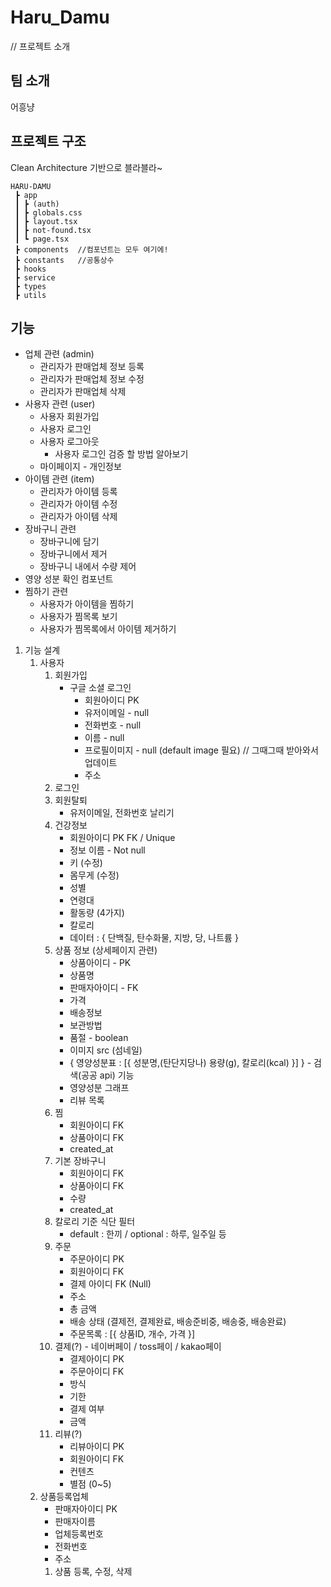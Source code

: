 # Haru_Damu

// 프로젝트 소개

## 팀 소개

어흥냥

## 프로젝트 구조

Clean Architecture 기반으로 블라블라~

```
HARU-DAMU
 ┣ app
 ┃ ┣ (auth)
 ┃ ┣ globals.css
 ┃ ┣ layout.tsx
 ┃ ┣ not-found.tsx
 ┃ ┗ page.tsx
 ┣ components  //컴포넌트는 모두 여기에!
 ┣ constants   //공통상수
 ┣ hooks
 ┣ service
 ┣ types
 ┣ utils
```

## 기능


- 업체 관련 (admin)
    - 관리자가 판매업체 정보 등록
    - 관리자가 판매업체 정보 수정
    - 관리자가 판매업체 삭제
- 사용자 관련 (user)
    - 사용자 회원가입
    - 사용자 로그인
    - 사용자 로그아웃
        - 사용자 로그인 검증 할 방법 알아보기
    - 마이페이지 - 개인정보
- 아이템 관련 (item)
    - 관리자가 아이템 등록
    - 관리자가 아이템 수정
    - 관리자가 아이템 삭제
- 장바구니 관련
    - 장바구니에 담기
    - 장바구니에서 제거
    - 장바구니 내에서 수량 제어
- 영양 성분 확인 컴포넌트
- 찜하기 관련
    - 사용자가 아이템을 찜하기
    - 사용자가 찜목록 보기
    - 사용자가 찜목록에서 아이템 제거하기


1. 기능 설계
    1. 사용자 
        1. 회원가입 
            - 구글 소셜 로그인
                - 회원아이디 PK
                - 유저이메일 - null
                - 전화번호 - null
                - 이름 - null
                - 프로필이미지 - null (default image 필요) // 그때그때 받아와서 업데이트
                - 주소
        2. 로그인
        3. 회원탈퇴
            - 유저이메일, 전화번호 날리기
        4. 건강정보
            - 회원아이디 PK FK / Unique
            - 정보 이름 - Not null
            - 키 (수정) 
            - 몸무게 (수정) 
            - 성별 
            - 연령대 
            - 활동량 (4가지) 
            - 칼로리
            - 데이터 : {
                단백질,
                탄수화물,
                지방,
                당,
                나트륨
            } 
        5. 상품 정보 (상세페이지 관련)
            - 상품아이디 - PK
            - 상품명
            - 판매자아이디 - FK
            - 가격
            - 배송정보
            - 보관방법
            - 품절 - boolean
            - 이미지 src (섬네일)
            - { 영양성분표 : [{
                성분명,(탄단지당나)
                용량(g),
                칼로리(kcal)
            }] } - 검색(공공 api) 기능
            - 영양성분 그래프
            - 리뷰 목록
        6. 찜
            - 회원아이디 FK
            - 상품아이디 FK
            - created_at
        7. 기본 장바구니
            - 회원아이디 FK
            - 상품아이디 FK
            - 수량
            - created_at
        8. 칼로리 기준 식단 필터 
            - default : 한끼 / optional : 하루, 일주일 등
        9. 주문
            - 주문아이디 PK
            - 회원아이디 FK
            - 결제 아이디 FK (Null)
            - 주소
            - 총 금액
            - 배송 상태 (결제전, 결제완료, 배송준비중, 배송중, 배송완료)
            - 주문목록 : [{
                상품ID,
                개수,
                가격
            }]
        10. 결제(?) - 네이버페이 / toss페이 / kakao페이
            - 결제아이디 PK
            - 주문아이디 FK
            - 방식
            - 기한
            - 결제 여부
            - 금액
        11. 리뷰(?)
            - 리뷰아이디 PK
            - 회원아이디 FK
            - 컨텐츠
            - 별점 (0~5)
    2. 상품등록업체
        - 판매자아이디 PK
        - 판매자이름
        - 업체등록번호
        - 전화번호
        - 주소
        1. 상품 등록, 수정, 삭제